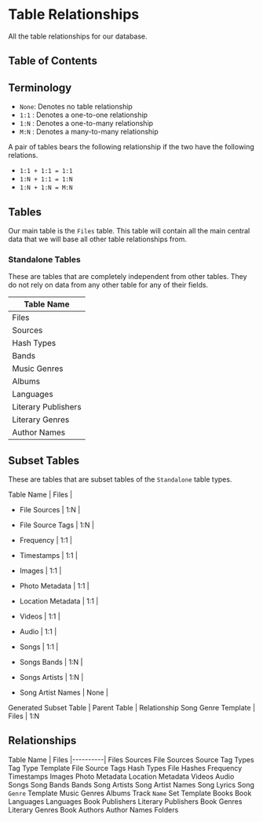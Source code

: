 # Table Relationships

All the table relationships for our database.

## Table of Contents

## Terminology

- `None`: Denotes no table relationship
- `1:1` : Denotes a one-to-one relationship
- `1:N` : Denotes a one-to-many relationship
- `M:N` : Denotes a many-to-many relationship

A pair of tables bears the following relationship if the two have the following relations.

- `1:1 + 1:1 = 1:1`
- `1:N + 1:1 = 1:N`
- `1:N + 1:N = M:N`

## Tables

Our main table is the `Files` table. This table will contain all the
main central data that we will base all other table relationships from.

### Standalone Tables

These are tables that are completely independent from other tables.
They do not rely on data from any other table for any of their fields.

Table Name          |
--------------------|
Files               |
Sources             |
Hash Types          |
Bands               |
Music Genres        |
Albums              |
Languages           |
Literary Publishers |
Literary Genres     |
Author Names        |

## Subset Tables

These are tables that are subset tables of the `Standalone` table types.

Table Name              | Files |

- File Sources          | 1:N   |
- File Source Tags      | 1:N   |
- Frequency             | 1:1   |
- Timestamps            | 1:1   |

- Images                | 1:1   |
- Photo Metadata        | 1:1   |
- Location Metadata     | 1:1   |
- Videos                | 1:1   |

- Audio                 | 1:1   |
- Songs                 | 1:1   |
- Songs Bands           | 1:N   |
- Songs Artists         | 1:N   |

- Song Artist Names     | None  |

Generated Subset Table  | Parent Table  | Relationship
Song Genre Template     | Files         | 1:N

## Relationships

Table Name | Files 
|----------|
Files
Sources
File Sources
Source Tag Types
Tag Type Template
File Source Tags
Hash Types
File Hashes
Frequency
Timestamps
Images
Photo Metadata
Location Metadata
Videos
Audio
Songs
Song Bands
Bands
Song Artists
Song Artist Names
Song Lyrics
Song `Genre` Template
Music Genres
Albums
Track `Name` Set Template
Books
Book Languages
Languages
Book Publishers
Literary Publishers
Book Genres Literary Genres
Book Authors
Author Names
Folders
